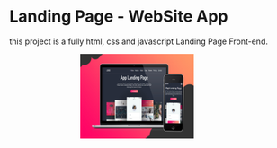 # Landing Page - WebSite App

this project is a fully html, css and javascript Landing Page Front-end.


<img src="assents/images/Banner-WebSIteApp.jpg" style="margin-left: 25%;width: 40%;">

#



